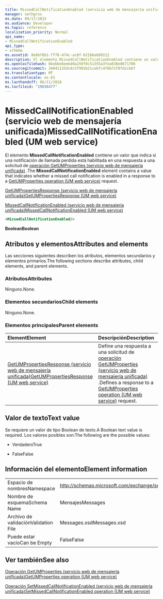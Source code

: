 ```yaml
---
title: MissedCallNotificationEnabled (servicio web de mensajería unificada)
manager: sethgros
ms.date: 09/17/2015
ms.audience: Developer
ms.topic: reference
localization_priority: Normal
api_name:
- MissedCallNotificationEnabled
api_type:
- schema
ms.assetid: 8e6bf0b1-ff76-474c-ac0f-621b6ab89212
description: El elemento MissedCallNotificationEnabled contiene un valor que indica si una notificación de llamada perdida está habilitada en una respuesta a una solicitud de operación (servicio web de mensajería unificada) GetUMProperties.
ms.openlocfilehash: 6bebbe6eeb40a259f0c51355a3fea838e8671706
ms.sourcegitcommit: 34041125dc8c5f993b21cebfc4f8b72f0fd2cb6f
ms.translationtype: MT
ms.contentlocale: es-ES
ms.lasthandoff: 06/11/2018
ms.locfileid: "19836477"
---
```

# <a name="missedcallnotificationenabled-um-web-service"></a><span data-ttu-id="5d340-103">MissedCallNotificationEnabled (servicio web de mensajería unificada)</span><span class="sxs-lookup"><span data-stu-id="5d340-103">MissedCallNotificationEnabled (UM web service)</span></span>

<span data-ttu-id="5d340-104">El elemento **MissedCallNotificationEnabled** contiene un valor que indica si una notificación de llamada perdida está habilitada en una respuesta a una solicitud de [operación GetUMProperties (servicio web de mensajería unificada)](getumproperties-operation-um-web-service.md) .</span><span class="sxs-lookup"><span data-stu-id="5d340-104">The **MissedCallNotificationEnabled** element contains a value that indicates whether a missed call notification is enabled in a response to a [GetUMProperties operation (UM web service)](getumproperties-operation-um-web-service.md) request.</span></span> 
  
[<span data-ttu-id="5d340-105">GetUMPropertiesResponse (servicio web de mensajería unificada)</span><span class="sxs-lookup"><span data-stu-id="5d340-105">GetUMPropertiesResponse (UM web service)</span></span>](getumpropertiesresponse-um-web-service.md)
  
[<span data-ttu-id="5d340-106">MissedCallNotificationEnabled (servicio web de mensajería unificada)</span><span class="sxs-lookup"><span data-stu-id="5d340-106">MissedCallNotificationEnabled (UM web service)</span></span>](missedcallnotificationenabled-um-web-service.md)
  
```xml
<MissedCallNotificationEnabled/>
```

 <span data-ttu-id="5d340-107">**Boolean**</span><span class="sxs-lookup"><span data-stu-id="5d340-107">**Boolean**</span></span>
## <a name="attributes-and-elements"></a><span data-ttu-id="5d340-108">Atributos y elementos</span><span class="sxs-lookup"><span data-stu-id="5d340-108">Attributes and elements</span></span>

<span data-ttu-id="5d340-109">Las secciones siguientes describen los atributos, elementos secundarios y elementos primarios.</span><span class="sxs-lookup"><span data-stu-id="5d340-109">The following sections describe attributes, child elements, and parent elements.</span></span>
  
### <a name="attributes"></a><span data-ttu-id="5d340-110">Atributos</span><span class="sxs-lookup"><span data-stu-id="5d340-110">Attributes</span></span>

<span data-ttu-id="5d340-111">Ninguno.</span><span class="sxs-lookup"><span data-stu-id="5d340-111">None.</span></span>
  
### <a name="child-elements"></a><span data-ttu-id="5d340-112">Elementos secundarios</span><span class="sxs-lookup"><span data-stu-id="5d340-112">Child elements</span></span>

<span data-ttu-id="5d340-113">Ninguno.</span><span class="sxs-lookup"><span data-stu-id="5d340-113">None.</span></span>
  
### <a name="parent-elements"></a><span data-ttu-id="5d340-114">Elementos principales</span><span class="sxs-lookup"><span data-stu-id="5d340-114">Parent elements</span></span>

|<span data-ttu-id="5d340-115">**Element**</span><span class="sxs-lookup"><span data-stu-id="5d340-115">**Element**</span></span>|<span data-ttu-id="5d340-116">**Descripción**</span><span class="sxs-lookup"><span data-stu-id="5d340-116">**Description**</span></span>|
|:-----|:-----|
|[<span data-ttu-id="5d340-117">GetUMPropertiesResponse (servicio web de mensajería unificada)</span><span class="sxs-lookup"><span data-stu-id="5d340-117">GetUMPropertiesResponse (UM web service)</span></span>](getumpropertiesresponse-um-web-service.md) <br/> |<span data-ttu-id="5d340-118">Define una respuesta a una solicitud de [operación GetUMProperties (servicio web de mensajería unificada)](getumproperties-operation-um-web-service.md) .</span><span class="sxs-lookup"><span data-stu-id="5d340-118">Defines a response to a [GetUMProperties operation (UM web service)](getumproperties-operation-um-web-service.md) request.</span></span>  <br/> |
   
## <a name="text-value"></a><span data-ttu-id="5d340-119">Valor de texto</span><span class="sxs-lookup"><span data-stu-id="5d340-119">Text value</span></span>

<span data-ttu-id="5d340-120">Se requiere un valor de tipo Boolean de texto.</span><span class="sxs-lookup"><span data-stu-id="5d340-120">A Boolean text value is required.</span></span> <span data-ttu-id="5d340-121">Los valores posibles son:</span><span class="sxs-lookup"><span data-stu-id="5d340-121">The following are the possible values:</span></span>
  
- <span data-ttu-id="5d340-122">Verdadero</span><span class="sxs-lookup"><span data-stu-id="5d340-122">True</span></span>
    
- <span data-ttu-id="5d340-123">False</span><span class="sxs-lookup"><span data-stu-id="5d340-123">False</span></span>
    
## <a name="element-information"></a><span data-ttu-id="5d340-124">Información del elemento</span><span class="sxs-lookup"><span data-stu-id="5d340-124">Element information</span></span>

|||
|:-----|:-----|
|<span data-ttu-id="5d340-125">Espacio de nombres</span><span class="sxs-lookup"><span data-stu-id="5d340-125">Namespace</span></span>  <br/> |http://schemas.microsoft.com/exchange/services/2006/messages  <br/> |
|<span data-ttu-id="5d340-126">Nombre de esquema</span><span class="sxs-lookup"><span data-stu-id="5d340-126">Schema Name</span></span>  <br/> |<span data-ttu-id="5d340-127">Mensajes</span><span class="sxs-lookup"><span data-stu-id="5d340-127">Messages</span></span>  <br/> |
|<span data-ttu-id="5d340-128">Archivo de validación</span><span class="sxs-lookup"><span data-stu-id="5d340-128">Validation File</span></span>  <br/> |<span data-ttu-id="5d340-129">Messages.xsd</span><span class="sxs-lookup"><span data-stu-id="5d340-129">Messages.xsd</span></span>  <br/> |
|<span data-ttu-id="5d340-130">Puede estar vacío</span><span class="sxs-lookup"><span data-stu-id="5d340-130">Can be Empty</span></span>  <br/> |<span data-ttu-id="5d340-131">False</span><span class="sxs-lookup"><span data-stu-id="5d340-131">False</span></span>  <br/> |
   
## <a name="see-also"></a><span data-ttu-id="5d340-132">Ver también</span><span class="sxs-lookup"><span data-stu-id="5d340-132">See also</span></span>



[<span data-ttu-id="5d340-133">Operación GetUMProperties (servicio web de mensajería unificada)</span><span class="sxs-lookup"><span data-stu-id="5d340-133">GetUMProperties operation (UM web service)</span></span>](getumproperties-operation-um-web-service.md)
  
[<span data-ttu-id="5d340-134">Operación SetMissedCallNotificationEnabled (servicio web de mensajería unificada)</span><span class="sxs-lookup"><span data-stu-id="5d340-134">SetMissedCallNotificationEnabled operation (UM web service)</span></span>](setmissedcallnotificationenabled-operation-um-web-service.md)

